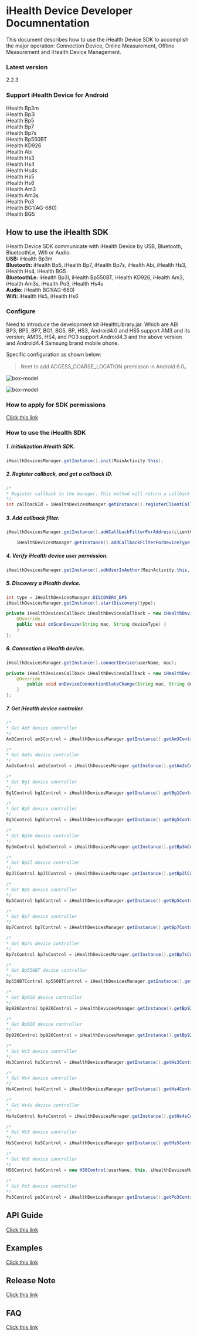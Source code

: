 # iHealth Device Developer Documnentation

This document describes how to use the iHealth Device SDK to accomplish the major operation: Connection Device, Online Measurement, Offline Measurement and iHealth Device Management.

### Latest version

2.2.3

### Support iHealth Device for Android

iHealth Bp3m   
iHealth Bp3l  
iHealth Bp5  
iHealth Bp7  
iHealth Bp7s  
iHealth Bp550BT  
iHealth KD926  
iHealth Abi  
iHealth Hs3  
iHealth Hs4  
iHealth Hs4s  
iHealth Hs5  
iHealth Hs6  
iHealth Am3  
iHealth Am3s  
iHealth Po3  
iHealth BG1(AG-680)  
iHealth BG5 



## How to use the iHealth SDK

iHealth Device SDK communicate with iHealth Device by USB, Bluetooth, BluetoothLe, Wifi or Audio.  
**USB:** iHealth Bp3m  
**Bluetooth:** iHealth Bp5, iHealth Bp7, iHealth Bp7s, iHealth Abi, iHealth Hs3, iHealth Hs4, iHealth BG5  
**BluetoothLe:** iHealth Bp3l, iHealth Bp550BT, iHealth KD926, iHealth Am3, iHealth Am3s, iHealth Po3, iHealth Hs4s  
**Audio:** iHealth BG1(AG-680)  
**Wifi:** iHealth Hs5, iHealth Hs6


### Configure

Need to introduce the development kit iHealthLibrary.jar. Which are ABI BP3, BP5, BP7, BG1, BG5, BP, HS3, Android4.0 and HS5 support AM3 and its version; AM3S, HS4, and PO3 support Android4.3 and the above version and Android4.4 Samsung brand mobile phone.

Specific configuration as shown below:

> Neet to add ACCESS_COARSE_LOCATION premisson in Android 6.0。

![box-model](https://github.com/iHealthDeviceLabs/iHealthDeviceLabs-Android/blob/master/public/user_permission.png?raw=true)


![box-model](https://github.com/iHealthDeviceLabs/iHealthDeviceLabs-Android/blob/master/public/ihealth_device_doc.png?raw=true)

### How to apply for SDK permissions

[Click this link](https://github.com/iHealthDeviceLabs/iHealthDeviceLabs-Android/blob/master/doc/Developer_Registration_Application_Instruction.md)

### How to use the iHealth SDK

##### 1. Initialization iHealth SDK.

```java
iHealthDevicesManager.getInstance().init(MainActivity.this);
```

##### 2. Register callback, and get a callback ID.

```java
/*
* Register callback to the manager. This method will return a callback Id.
*/
int callbackId = iHealthDevicesManager.getInstance().registerClientCallback(iHealthDevicesCallback);
```

##### 3. Add callback filter.

```java
iHealthDevicesManager.getInstance().addCallbackFilterForAddress(clientCallbackId, ...);
```

```java
	iHealthDevicesManager.getInstance().addCallbackFilterForDeviceType(clientCallbackId, ...);
```

##### 4. Verify iHealth device user permission.

```java
iHealthDevicesManager.getInstance().sdkUserInAuthor(MainActivity.this, userName, clientId, clientSecret, callbackId);
```

##### 5. Discovery a iHealth device.

```java
int type = iHealthDevicesManager.DISCOVERY_BP5
iHealthDevicesManager.getInstance().startDiscovery(type);
```

```java
private iHealthDevicesCallback iHealthDevicesCallback = new iHealthDevicesCallback() {  
	@Override
    public void onScanDevice(String mac, String deviceType) {
    }
};
```

##### 6. Connection a iHealth device.

```java
iHealthDevicesManager.getInstance().connectDevice(userName, mac);
```

```java
private iHealthDevicesCallback iHealthDevicesCallback = new iHealthDevicesCallback() {
	@Override
	    public void onDeviceConnectionStateChange(String mac, String deviceType, int status) {
 	}
};
```

##### 7. Get iHealth device controller.

```java
/*
* Get Am3 device controller
*/
Am3Control am3Control = iHealthDevicesManager.getInstance().getAm3Control(mac);

/*
* Get Am3s device controller
*/
Am3sControl am3sControl = iHealthDevicesManager.getInstance().getAm3sControl(mac);

/*
* Get Bg1 device controller
*/
Bg1Control bg1Control = iHealthDevicesManager.getInstance().getBg1Control(mac);

/*
* Get Bg5 device controller
*/
Bg5Control bg5Control = iHealthDevicesManager.getInstance().getBg5Control(mac);

/*
* Get Bp3m device controller
*/
Bp3mControl bp3mControl = iHealthDevicesManager.getInstance().getBp3mControl(mac);

/*
* Get Bp3l device controller
*/
Bp3lControl bp3lControl = iHealthDevicesManager.getInstance().getBp3lControl(mac);

/*
* Get Bp5 device controller
*/
Bp5Control bp5Control = iHealthDevicesManager.getInstance().getBp5Control(mac);

/*
* Get Bp7 device controller
*/
Bp7Control bp7Control = iHealthDevicesManager.getInstance().getBp7Control(mac);

/*
* Get Bp7s device controller
*/
Bp7sControl bp7sControl = iHealthDevicesManager.getInstance().getBp7sControl(mac);

/*
* Get Bp550BT device controller
*/
Bp550BTControl bp550BTControl = iHealthDevicesManager.getInstance().getBp550BTControl(mac);

/*
* Get Bp926 device controller
*/
Bp926Control bp926Control = iHealthDevicesManager.getInstance().getBp926Control(mac);

/*
* Get Bp926 device controller
*/
Bp926Control bp926Control = iHealthDevicesManager.getInstance().getBp926Control(mac);

/*
* Get Hs3 device controller
*/
Hs3Control hs3Control = iHealthDevicesManager.getInstance().getHs3Control(mac);

/*
* Get Hs4 device controller
*/
Hs4Control hs4Control = iHealthDevicesManager.getInstance().getHs4Control(mac);

/*
* Get Hs4s device controller
*/
Hs4sControl hs4sControl = iHealthDevicesManager.getInstance().getHs4sControl(mac);

/*
* Get Hs5 device controller
*/
Hs5Control hs5Control = iHealthDevicesManager.getInstance().getHs5Control(mac);

/*
* Get Hs6 device controller
*/
HS6Control hs6Control = new HS6Control(userName, this, iHealthDevicesManager.TYPE_HS6, mIHealthDeviceHs6Callback);
 
/*
* Get Po3 device controller
*/
Po3Control po3Control = iHealthDevicesManager.getInstance().getPo3Control(mac);

```

####

## API Guide

[Click this link](https://github.com/iHealthDeviceLabs/iHealthDeviceLabs-Android/tree/master/api-docs)

## Examples

[Click this link](https://github.com/iHealthDeviceLabs/iHealthDeviceLabs-Android/tree/master/examples)

## Release Note

[Click this link](https://github.com/iHealthDeviceLabs/iHealthDeviceLabs-Android/blob/master/doc/ReleaseNote.md)

## FAQ

[Click this link](https://github.com/iHealthDeviceLabs/iHealthDeviceLabs-Android/blob/master/doc/FAQ.md)
